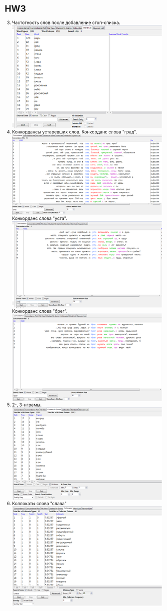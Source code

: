 # HW3

3) Частотность слов после добавление стоп-списка.
![](Частотность.png) 
4) Конкордансы устаревших слов.
Конкорданс слова "град".
![](Конкорданс1.png)
Конкорданс слова "уста".
![](Конкорданс2.png)
Конкорданс слова "брег".
![](Конкорданс3.png)
5) 2-, 3-нграмы.
![](Нграмы.png)
6) Коллокаты слова "слава"
![](Коллокаты.png)
